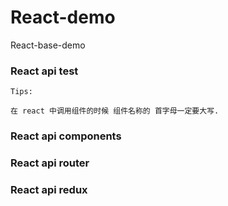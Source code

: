 # React-demo
React-base-demo

### React api test

` Tips: `

    在 react 中调用组件的时候 组件名称的 首字母一定要大写.

### React api components

### React api router

### React api redux
